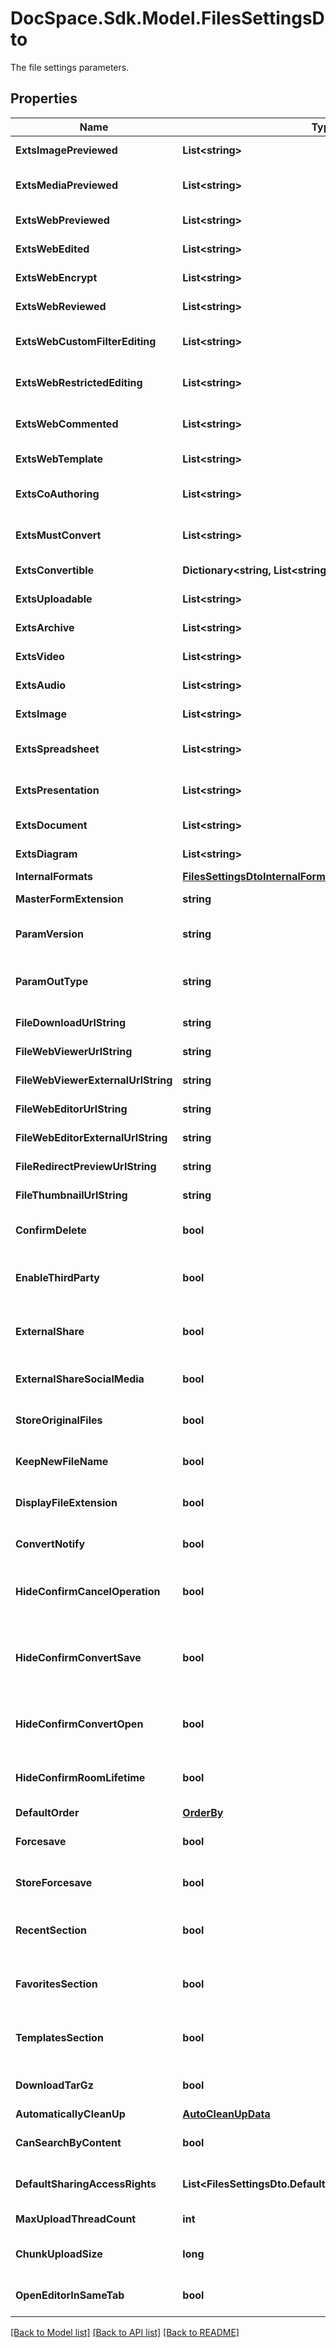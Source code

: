 # DocSpace.Sdk.Model.FilesSettingsDto
The file settings parameters.

## Properties

Name | Type | Description | Notes
------------ | ------------- | ------------- | -------------
**ExtsImagePreviewed** | **List&lt;string&gt;** | The list of extensions of the viewed images. | [optional] 
**ExtsMediaPreviewed** | **List&lt;string&gt;** | The list of extensions of the viewed media files. | [optional] 
**ExtsWebPreviewed** | **List&lt;string&gt;** | The list of extensions of the viewed files. | [optional] 
**ExtsWebEdited** | **List&lt;string&gt;** | The list of extensions of the edited files. | [optional] 
**ExtsWebEncrypt** | **List&lt;string&gt;** | The list of extensions of the encrypted files. | [optional] 
**ExtsWebReviewed** | **List&lt;string&gt;** | The list of extensions of the reviewed files. | [optional] 
**ExtsWebCustomFilterEditing** | **List&lt;string&gt;** | The list of extensions of the custom filter files. | [optional] 
**ExtsWebRestrictedEditing** | **List&lt;string&gt;** | The list of extensions of the files that are restricted for editing. | [optional] 
**ExtsWebCommented** | **List&lt;string&gt;** | The list of extensions of the commented files. | [optional] 
**ExtsWebTemplate** | **List&lt;string&gt;** | The list of extensions of the template files. | [optional] 
**ExtsCoAuthoring** | **List&lt;string&gt;** | The list of extensions of the co-authoring files. | [optional] 
**ExtsMustConvert** | **List&lt;string&gt;** | The list of extensions of the files that must be converted. | [optional] 
**ExtsConvertible** | **Dictionary&lt;string, List&lt;string&gt;&gt;** | The list of the convertible extensions. | [optional] 
**ExtsUploadable** | **List&lt;string&gt;** | The list of the uploadable extensions. | [optional] 
**ExtsArchive** | **List&lt;string&gt;** | The list of extensions of the archive files. | [optional] 
**ExtsVideo** | **List&lt;string&gt;** | The list of the video extensions. | [optional] 
**ExtsAudio** | **List&lt;string&gt;** | The list of the audio extensions. | [optional] 
**ExtsImage** | **List&lt;string&gt;** | The list of the image extensions. | [optional] 
**ExtsSpreadsheet** | **List&lt;string&gt;** | The list of the spreadsheet extensions. | [optional] 
**ExtsPresentation** | **List&lt;string&gt;** | The list of the presentation extensions. | [optional] 
**ExtsDocument** | **List&lt;string&gt;** | The list of the text document extensions. | [optional] 
**ExtsDiagram** | **List&lt;string&gt;** | The list of the diagram extensions. | [optional] 
**InternalFormats** | [**FilesSettingsDtoInternalFormats**](FilesSettingsDtoInternalFormats.md) |  | [optional] 
**MasterFormExtension** | **string** | The master form extension. | [optional] 
**ParamVersion** | **string** | The URL parameter which specifies the file version. | [optional] 
**ParamOutType** | **string** | The URL parameter which specifies the output type of the converted file. | [optional] 
**FileDownloadUrlString** | **string** | The URL to download a file. | [optional] 
**FileWebViewerUrlString** | **string** | The URL to the file web viewer. | [optional] 
**FileWebViewerExternalUrlString** | **string** | The external URL to the file web viewer. | [optional] 
**FileWebEditorUrlString** | **string** | The URL to the file web editor. | [optional] 
**FileWebEditorExternalUrlString** | **string** | The external URL to the file web editor. | [optional] 
**FileRedirectPreviewUrlString** | **string** | The redirect URL to the file viewer. | [optional] 
**FileThumbnailUrlString** | **string** | The URL to the file thumbnail. | [optional] 
**ConfirmDelete** | **bool** | Specifies whether to confirm the file deletion or not. | [optional] 
**EnableThirdParty** | **bool** | Specifies whether to allow users to connect the third-party storages. | [optional] 
**ExternalShare** | **bool** | Specifies whether to enable sharing external links to the files. | [optional] 
**ExternalShareSocialMedia** | **bool** | Specifies whether to enable sharing files on social media. | [optional] 
**StoreOriginalFiles** | **bool** | Specifies whether to enable storing original files. | [optional] 
**KeepNewFileName** | **bool** | Specifies whether to keep the new file name. | [optional] 
**DisplayFileExtension** | **bool** | Specifies whether to display the file extension. | [optional] 
**ConvertNotify** | **bool** | Specifies whether to display the conversion notification. | [optional] 
**HideConfirmCancelOperation** | **bool** | Specifies whether to hide the confirmation dialog for the cancel operation. | [optional] 
**HideConfirmConvertSave** | **bool** | Specifies whether to hide the confirmation dialog  for saving the file copy in the original format when converting a file. | [optional] 
**HideConfirmConvertOpen** | **bool** | Specifies whether to hide the confirmation dialog  for opening the conversion result. | [optional] 
**HideConfirmRoomLifetime** | **bool** | Specifies whether to hide the confirmation dialog about the file lifetime in the room. | [optional] 
**DefaultOrder** | [**OrderBy**](OrderBy.md) |  | [optional] 
**Forcesave** | **bool** | Specifies whether to forcesave the files or not. | [optional] 
**StoreForcesave** | **bool** | Specifies whether to store the forcesaved file versions or not. | [optional] 
**RecentSection** | **bool** | Specifies if the \&quot;Recent\&quot; section is displayed or not. | [optional] 
**FavoritesSection** | **bool** | Specifies if the \&quot;Favorites\&quot; section is displayed or not. | [optional] 
**TemplatesSection** | **bool** | Specifies if the \&quot;Templates\&quot; section is displayed or not. | [optional] 
**DownloadTarGz** | **bool** | Specifies whether to download the .tar.gz files or not. | [optional] 
**AutomaticallyCleanUp** | [**AutoCleanUpData**](AutoCleanUpData.md) |  | [optional] 
**CanSearchByContent** | **bool** | Specifies whether the file can be searched by its content or not. | [optional] 
**DefaultSharingAccessRights** | **List&lt;FilesSettingsDto.DefaultSharingAccessRightsEnum&gt;** | The default access rights in sharing settings. | [optional] 
**MaxUploadThreadCount** | **int** | The maximum number of upload threads. | [optional] 
**ChunkUploadSize** | **long** | The size of a large file that is uploaded in chunks. | [optional] 
**OpenEditorInSameTab** | **bool** | Specifies whether to open the editor in the same tab or not. | [optional] 

[[Back to Model list]](../README.md#documentation-for-models) [[Back to API list]](../README.md#documentation-for-api-endpoints) [[Back to README]](../README.md)

